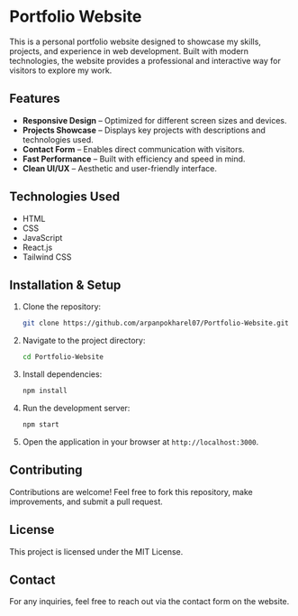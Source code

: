 # Portfolio Website

This is a personal portfolio website designed to showcase my skills, projects, and experience in web development. Built with modern technologies, the website provides a professional and interactive way for visitors to explore my work.

## Features

- **Responsive Design** – Optimized for different screen sizes and devices.
- **Projects Showcase** – Displays key projects with descriptions and technologies used.
- **Contact Form** – Enables direct communication with visitors.
- **Fast Performance** – Built with efficiency and speed in mind.
- **Clean UI/UX** – Aesthetic and user-friendly interface.

## Technologies Used

- HTML
- CSS
- JavaScript
- React.js
- Tailwind CSS

## Installation & Setup

1. Clone the repository:
   ```sh
   git clone https://github.com/arpanpokharel07/Portfolio-Website.git
   ```
2. Navigate to the project directory:
   ```sh
   cd Portfolio-Website
   ```
3. Install dependencies:
   ```sh
   npm install
   ```
4. Run the development server:
   ```sh
   npm start
   ```
5. Open the application in your browser at `http://localhost:3000`.

## Contributing

Contributions are welcome! Feel free to fork this repository, make improvements, and submit a pull request.

## License

This project is licensed under the MIT License.

## Contact

For any inquiries, feel free to reach out via the contact form on the website.
